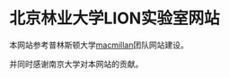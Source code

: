 # 北京林业大学LION实验室网站

本网站参考普林斯顿大学[macmillan](http://chemlabs.princeton.edu/macmillan/)团队网站建设。

并同时感谢南京大学对本网站的贡献。
